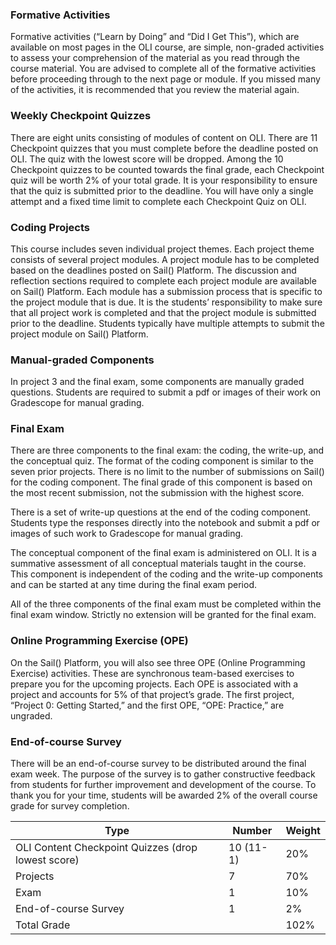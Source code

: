 ### Formative Activities

Formative activities (“Learn by Doing” and “Did I Get This”), which are available on most pages in the OLI course, are simple, non-graded activities to assess your comprehension of the material as you read through the course material. You are advised to complete all of the formative activities before proceeding through to the next page or module. If you missed many of the activities, it is recommended that you review the material again.

### Weekly Checkpoint Quizzes

There are eight units consisting of modules of content on OLI. There are 11 Checkpoint quizzes that you must complete before the deadline posted on OLI. The quiz with the lowest score will be dropped. Among the 10 Checkpoint quizzes to be counted towards the final grade, each Checkpoint quiz will be worth 2% of your total grade. It is your responsibility to ensure that the quiz is submitted prior to the deadline. You will have only a single attempt and a fixed time limit to complete each Checkpoint Quiz on OLI.

### Coding Projects

This course includes seven individual project themes. Each project theme consists of several project modules. A project module has to be completed based on the deadlines posted on Sail() Platform. The discussion and reflection sections required to complete each project module are available on Sail() Platform. Each module has a submission process that is specific to the project module that is due. It is the students’ responsibility to make sure that all project work is completed and that the project module is submitted prior to the deadline. Students typically have multiple attempts to submit the project module on Sail() Platform.

### Manual-graded Components

In project 3 and the final exam, some components are manually graded questions. Students are required to submit a pdf or images of their work on Gradescope for manual grading.

### Final Exam

There are three components to the final exam: the coding, the write-up, and the conceptual quiz. The format of the coding component is similar to the seven prior projects. There is no limit to the number of submissions on Sail() for the coding component. The final grade of this component is based on the most recent submission, not the submission with the highest score.

There is a set of write-up questions at the end of the coding component. Students type the responses directly into the notebook and submit a pdf or images of such work to Gradescope for manual grading.

The conceptual component of the final exam is administered on OLI. It is a summative assessment of all conceptual materials taught in the course. This component is independent of the coding and the write-up components and can be started at any time during the final exam period.

All of the three components of the final exam must be completed within the final exam window. Strictly no extension will be granted for the final exam.

### Online Programming Exercise (OPE)

On the Sail() Platform, you will also see three OPE (Online Programming Exercise) activities. These are synchronous team-based exercises to prepare you for the upcoming projects. Each OPE is associated with a project and accounts for 5% of that project’s grade. The first project, “Project 0: Getting Started,” and the first OPE, “OPE: Practice,” are ungraded.

### End-of-course Survey
There will be an end-of-course survey to be distributed around the final exam week. The purpose of the survey is to gather constructive feedback from students for further improvement and development of the course. To thank you for your time, students will be awarded 2% of the overall course grade for survey completion.



| **Type**                                           | **Number** | **Weight** |
|----------------------------------------------------|------------|------------|
| OLI Content Checkpoint Quizzes (drop lowest score) | 10 (11-1)  | 20%        |
| Projects                                           | 7          | 70%        |
| Exam                                               | 1          | 10%        |
| End-of-course Survey                               | 1          | 2%         |
| Total Grade                                        |            | 102%       |